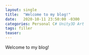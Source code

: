 ```yaml
---
layout: single
title:  "Welcome to my blog!"
date:   2020-10-11 23:50:00 -0300
categories: Personal C# Unity3D Art
tags: filler
teaser:
---
```


Welcome to my blog!

